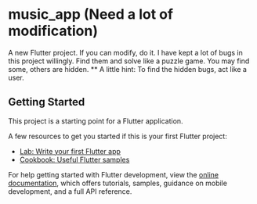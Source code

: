# music_app (Need a lot of modification)

A new Flutter project. If you can modify, do it. I have kept a lot of bugs in this project willingly. Find them and solve like a puzzle game. You may find some, others are hidden. 
** A little hint: To find the hidden bugs, act like a user. 

## Getting Started

This project is a starting point for a Flutter application.

A few resources to get you started if this is your first Flutter project:

- [Lab: Write your first Flutter app](https://docs.flutter.dev/get-started/codelab)
- [Cookbook: Useful Flutter samples](https://docs.flutter.dev/cookbook)

For help getting started with Flutter development, view the
[online documentation](https://docs.flutter.dev/), which offers tutorials,
samples, guidance on mobile development, and a full API reference.
